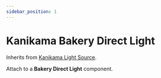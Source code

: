```yaml
---
sidebar_position: 1
---
```


# Kanikama Bakery Direct Light

Inherits from [Kanikama Light Source](/docs/components/kanikama-light-source).

Attach to a **Bakery Direct Light** component.
